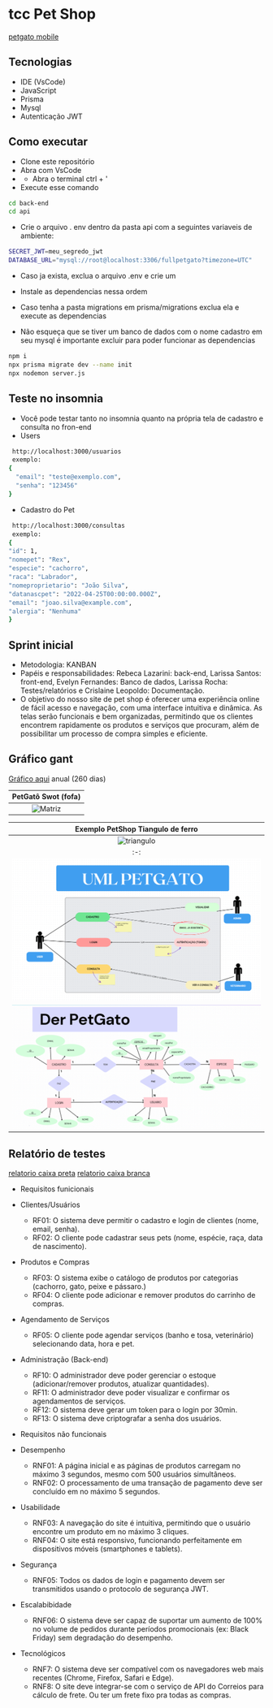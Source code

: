 # tcc Pet Shop

[petgato mobile](https://github.com/larissadossantosdarocha/tcc)

## Tecnologias
- IDE (VsCode)
- JavaScript
- Prisma 
- Mysql
- Autenticação JWT
## Como executar
- Clone este repositório
- Abra com VsCode
- - Abra o terminal ctrl + '
- Execute esse comando
```bash
cd back-end
cd api
```
- Crie o arquivo . env dentro da pasta api com a seguintes variaveis de ambiente:
````bash
SECRET_JWT=meu_segredo_jwt
DATABASE_URL="mysql://root@localhost:3306/fullpetgato?timezone=UTC"
````
- Caso ja exista, exclua o arquivo .env e crie um
  
- Instale as dependencias nessa ordem
- Caso tenha a pasta migrations em prisma/migrations exclua ela e execute as dependencias
- Não esqueça que se tiver um banco de dados com o nome cadastro em seu mysql é importante excluir para poder funcionar as dependencias
```bash
npm i
npx prisma migrate dev --name init
npx nodemon server.js

```

## Teste no insomnia 
- Você pode testar tanto no insomnia quanto na própria tela de cadastro e consulta no fron-end
- Users
```bash
 http://localhost:3000/usuarios
 exemplo:
{
  "email": "teste@exemplo.com",
  "senha": "123456"
}
```

- Cadastro do Pet
```bash
 http://localhost:3000/consultas
 exemplo:
{
"id": 1,
"nomepet": "Rex",
"especie": "cachorro",
"raca": "Labrador",
"nomeproprietario": "João Silva",
"datanascpet": "2022-04-25T00:00:00.000Z",
"email": "joao.silva@example.com",
"alergia": "Nenhuma"
}
```


## Sprint inicial
- Metodologia: KANBAN
- Papéis e responsabilidades: Rebeca Lazarini: back-end, Larissa Santos: front-end, Evelyn Fernandes: Banco de dados, Larissa Rocha: Testes/relatórios e Crislaine Leopoldo: Documentação.
- O objetivo do nosso site de pet shop é oferecer uma experiência online de fácil acesso e navegação, com uma interface intuitiva e dinâmica. As telas serão funcionais e bem organizadas, permitindo que os clientes encontrem rapidamente os produtos e serviços que procuram, além de possibilitar um processo de compra simples e eficiente.



## Gráfico gant
 [Gráfico aqui](https://wellifabio.github.io/gantt/) anual (260 dias)

|PetGatô Swot (fofa)|
|:-:|
|![Matriz](fofapetshop.png)|

|Exemplo PetShop Tiangulo de ferro|
|:-:|
|![triangulo](petshoptriangulo.png)|
|:-:|
|![uml](UML.png)|
|![dc](I1.png)|
 ## Relatório de testes
  [relatorio caixa preta](Relatório%20Back-end.pdf)
  [relatorio caixa branca](Relatório%20Back-end.pdf)

- Requisitos funicionais
- Clientes/Usuários
  - RF01: O sistema deve permitir o cadastro e login de clientes (nome, email, senha).
  - RF02: O cliente pode cadastrar seus pets (nome, espécie, raça, data de nascimento).
- Produtos e Compras
  - RF03: O sistema exibe o catálogo de produtos por categorias (cachorro, gato, peixe e pássaro.)
  -  RF04: O cliente pode adicionar e remover produtos do carrinho de compras.
- Agendamento de Serviços
  - RF05: O cliente pode agendar serviços (banho e tosa, veterinário) selecionando data, hora e pet.
- Administração (Back-end)
  - RF10: O administrador deve poder gerenciar o estoque (adicionar/remover produtos, atualizar quantidades).
  - RF11: O administrador deve poder visualizar e confirmar os agendamentos de serviços.
  - RF12: O sistema deve gerar um token para o login por 30min.
  - RF13: O sistema deve criptografar a senha dos usuários.

- Requisitos não funcionais 
- Desempenho
  - RNF01: A página inicial e as páginas de produtos carregam no máximo 3 segundos, mesmo com 500 usuários simultâneos.
  - RNF02: O processamento de uma transação de pagamento deve ser concluído em no máximo 5 segundos.
- Usabilidade
  - RNF03: A navegação do site é intuitiva, permitindo que o usuário encontre um produto em no máximo 3 cliques.
  - RNF04: O site está responsivo, funcionando perfeitamente em dispositivos móveis (smartphones e tablets).
- Segurança
  - RNF05: Todos os dados de login e pagamento devem ser transmitidos usando o protocolo de segurança JWT. 
- Escalabibidade
  - RNF06: O sistema deve ser capaz de suportar um aumento de 100% no volume de pedidos durante períodos promocionais (ex: Black Friday) sem degradação do desempenho.
- Tecnológicos
  - RNF7: O sistema deve ser compatível com os navegadores web mais recentes (Chrome, Firefox, Safari e Edge).
  - RNF8: O site deve integrar-se com o serviço de API do Correios para cálculo de frete. Ou ter um frete fixo pra todas as compras.

